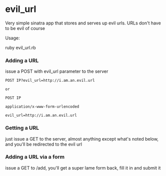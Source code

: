 evil_url
========

Very simple sinatra app that stores and serves up evil urls.  URLs don't have to be evil of course

Usage:

ruby evil_url.rb

### Adding a URL
issue a POST with evil_url parameter to the server

```
POST IP?evil_url=http://i.am.an.evil.url

or

POST IP

application/x-www-form-urlencoded

evil_url=http://i.am.an.evil.url
```

### Getting a URL

just issue a GET to the server, almost anything except what's noted below, and you'll be redirected to the evil url

### Adding a URL via a form

issue a GET to /add, you'll get a super lame form back, fill it in and submit it
